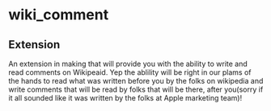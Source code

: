 # wiki_comment

## Extension
An extension in making that will provide you with the ability to write and read comments on Wikipeaid. Yep the ablility will be right in our plams of the hands to read what was written before you by the folks on wikipedia and write comments that will be read by folks that will be there, after you(sorry if it all sounded like it was written by the folks at Apple marketing team)!   
